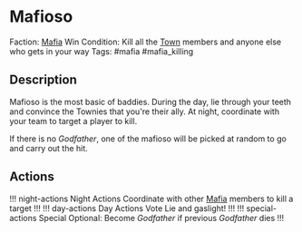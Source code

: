 # Mafioso

Faction: [Mafia](#/content/Gameplay/Mafia/Mafia.md)
Win Condition: Kill all the [Town](#/content/Gameplay/Town/Town.md) members and anyone else who gets in your way
Tags: #mafia #mafia_killing

## Description

Mafioso is the most basic of baddies. During the day, lie through your teeth and convince the Townies that you're their ally. At night, coordinate with your team to target a player to kill. 

If there is no *Godfather*, one of the mafioso will be picked at random to go and carry out the hit.

## Actions

!!! night-actions Night Actions
Coordinate with other [Mafia](#/content/Gameplay/Mafia/Mafia.md) members to kill a target
!!! 
!!! day-actions Day Actions
Vote
Lie and gaslight!
!!! 
!!! special-actions Special
Optional: Become *Godfather* if previous *Godfather* dies
!!!